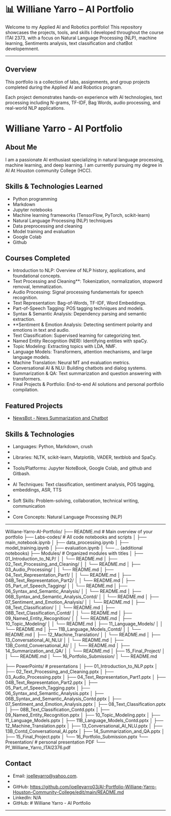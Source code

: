 # 📊 Williane Yarro – AI Portfolio

Welcome to my Applied AI and Robotics portfolio! This repository showcases the projects, tools, and skills 
I developed throughout the course ITAI 2373, with a focus on Natural Language Processing (NLP), machine learning, Sentiments analysis, text classification and chatBot developemnent. 

---

## Overview

This portfolio is a collection of labs, assignments, and group projects completed during the Applied AI and Robotics program.

Each project demonstrates hands-on experience with AI technologies, text processing including N-grams, TF-IDF, Bag Words, audio processing, and real-world NLP applications.


# Williane Yarro - AI Portfolio

## About Me
I am a passionate AI enthusiast specializing in natural language processing, machine learning, and deep learning. I am currently pursuing my degree in AI At Houston community College (HCC).

## Skills & Technologies Learned
- Python programming
- Markdown
- Jupyter notebooks
- Machine learning frameworks (TensorFlow, PyTorch, scikit-learn)
- Natural Language Processing (NLP) techniques
- Data preprocessing and cleaning
- Model training and evaluation
- Google Colab
- Github
  
  

## Courses Completed

- Introduction to NLP: Overview of NLP history, applications, and foundational concepts.
- Text Processing and Cleaning**: Tokenization, normalization, stopword removal, lemmatization.
- Audio Processing: Signal processing fundamentals for speech recognition.
- Text Representation: Bag-of-Words, TF-IDF, Word Embeddings.
- Part-of-Speech Tagging: POS tagging techniques and models.
- Syntax & Semantic Analysis: Dependency parsing and semantic extraction.
- **Sentiment & Emotion Analysis: Detecting sentiment polarity and emotions in text and audio.
- Text Classification: Supervised learning for categorizing text.
- Named Entity Recognition (NER): Identifying entities with spaCy.
- Topic Modeling: Extracting topics with LDA, NMF.
- Language Models: Transformers, attention mechanisms, and large language models.
- Machine Translation: Neural MT and evaluation metrics.
- Conversational AI & NLU: Building chatbots and dialog systems.
- Summarization & QA: Text summarization and question answering with transformers.
- Final Projects & Portfolio: End-to-end AI solutions and personal portfolio compilation.
  

## Featured Projects
- [NewsBot - News Summarization and Chatbot](https://github.com/joelle03/NewsBot) 
 


## Skills & Technologies

- Languages: Python, Markdown, crush
- 
- Libraries: NLTK, scikit-learn, Matplotlib, VADER, textblob and SpaCy.
-  
- Tools/Platforms: Jupyter NoteBook, Google Colab, and github and Gitbash.
- 
- AI Techniques: Text classification, sentiment analysis, POS tagging, embeddings, ASR, TTS
- 
- Soft Skills: Problem-solving, collaboration, technical writing, communication
- 
- Core Concepts: Natural Language Processing  (NLP)

---

Williane-Yarro-AI-Portfolio/
├── README.md                                       # Main overview of your portfolio
├── Labs-codes/                                      # All code notebooks and scripts
│   ├── main_notebook.ipynb
│   ├── data_processing.ipynb
│   ├── model_training.ipynb
│   ├── evaluation.ipynb
│   └── ... (additional notebooks)
├── Modules/                                           # Organized modules with titles
│   ├── 01_Introduction_to_NLP/
│   │   └── README.md
│   ├── 02_Text_Processing_and_Cleaning/
│   │   └── README.md
│   ├── 03_Audio_Processing/
│   │   └── README.md
│   ├── 04_Text_Representation_Part1/
│   │   └── README.md
│   ├── 04B_Text_Representation_Part2/
│   │   └── README.md
│   ├── 05_Part_of_Speech_Tagging/
│   │   └── README.md
│   ├── 06_Syntax_and_Semantic_Analysis/
│   │   └── README.md
│   ├── 06B_Syntax_and_Semantic_Analysis_Contd/
│   │   └── README.md
│   ├── 07_Sentiment_and_Emotion_Analysis/
│   │   └── README.md
│   ├── 08_Text_Classification/
│   │   └── README.md
│   ├── 08B_Text_Classification_Contd/
│   │   └── README.md
│   ├── 09_Named_Entity_Recognition/
│   │   └── README.md
│   ├── 10_Topic_Modeling/
│   │   └── README.md
│   ├── 11_Language_Models/
│   │   └── README.md
│   ├── 11B_Language_Models_Contd/
│   │   └── README.md
│   ├── 12_Machine_Translation/
│   │   └── README.md
│   ├── 13_Conversational_AI_NLU/
│   │   └── README.md
│   ├── 13B_Contd_Conversational_AI/
│   │   └── README.md
│   ├── 14_Summarization_and_QA/
│   │   └── README.md
│   ├── 15_Final_Project/
│   │   └── README.md
│   └── 16_Portfolio_Submission/
│       └── README.md



├── PowerPoints/                                                    #  presentations
│   ├── 01_Introduction_to_NLP.pptx
│   ├── 02_Text_Processing_and_Cleaning.pptx
│   ├── 03_Audio_Processing.pptx
│   ├── 04_Text_Representation_Part1.pptx
│   ├── 04B_Text_Representation_Part2.pptx
│   ├── 05_Part_of_Speech_Tagging.pptx
│   ├── 06_Syntax_and_Semantic_Analysis.pptx
│   ├── 06B_Syntax_and_Semantic_Analysis_Contd.pptx
│   ├── 07_Sentiment_and_Emotion_Analysis.pptx
│   ├── 08_Text_Classification.pptx
│   ├── 08B_Text_Classification_Contd.pptx
│   ├── 09_Named_Entity_Recognition.pptx
│   ├── 10_Topic_Modeling.pptx
│   ├── 11_Language_Models.pptx
│   ├── 11B_Language_Models_Contd.pptx
│   ├── 12_Machine_Translation.pptx
│   ├── 13_Conversational_AI_NLU.pptx
│   ├── 13B_Contd_Conversational_AI.pptx
│   ├── 14_Summarization_and_QA.pptx
│   ├── 15_Final_Project.pptx
│   └── 16_Portfolio_Submission.pptx
└── Presentation/                     # personal presentation PDF
    └── Pf_Williane_Yarro_ITAI2376.pdf



 
## Contact

- Email: joelleyarro@yahoo.com.
- 
- GitHub: https://github.com/joelleyarro03/AI-Portfolio-Williane-Yarro-Houston-Community-College/edit/main/README.md
- LinkedIn: N/A
-  GitHub: # Williane Yarro - AI Portfolio


  

                  
  


---



 


